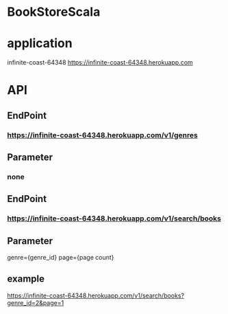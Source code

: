 # BookStoreScala
# application
infinite-coast-64348
https://infinite-coast-64348.herokuapp.com

# API 
## EndPoint
### https://infinite-coast-64348.herokuapp.com/v1/genres
## Parameter
### none

## EndPoint
### https://infinite-coast-64348.herokuapp.com/v1/search/books
## Parameter
genre={genre_id}
page={page count}
## example
https://infinite-coast-64348.herokuapp.com/v1/search/books?genre_id=2&page=1
